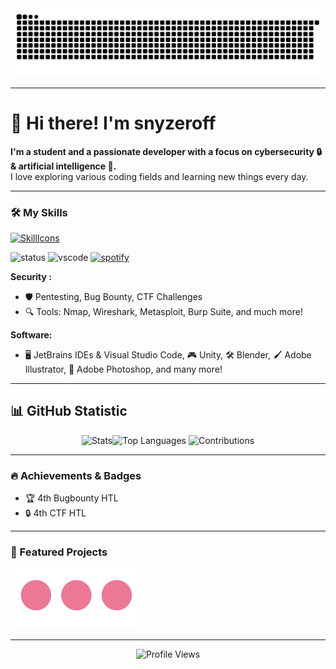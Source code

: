 <div align="center">
  <img src="https://raw.githubusercontent.com/snyzeroff/snyzeroff/f187b25be691dfc765db743b38ecf728a9297947/github-user-contribution.svg" alt="Contribution Gif" width="1000"/>
</div>

---

# 👋 Hi there! I'm **snyzeroff**

**I'm a student and a passionate developer with a focus on cybersecurity 🔒 & artificial intelligence 🤖.**  
I love exploring various coding fields and learning new things every day.  

---

### 🛠️ My Skills
  [![SkillIcons](https://skillicons.dev/icons?i=py,js,html,css,nodejs,cs,cpp,docker,kali,unity,figma,blender,ps,notion&perline=7)](https://skillicons.dev)<br/>

  ![status](https://nocache.advaith.workers.dev?url=https://img.shields.io/endpoint?url=https://dev.discordprofiles.me/api/badge/status/276544649148235776?simple=true)
  ![vscode](https://nocache.advaith.workers.dev?url=https://img.shields.io/endpoint?url=https://dev.discordprofiles.me/api/badge/vscode/691571567863398430)
  [![spotify](https://nocache.advaith.workers.dev?url=https://img.shields.io/endpoint?url=https://dev.discordprofiles.me/api/badge/spotify/691571567863398430)](https://dev.discordprofiles.me/openspotify/691571567863398430)


**Security :**  
- 🛡️ Pentesting, Bug Bounty, CTF Challenges  
- 🔍 Tools: Nmap, Wireshark, Metasploit, Burp Suite, and much more!

**Software:**  
-  🖥️ JetBrains IDEs & Visual Studio Code, 🎮 Unity, 🛠️ Blender, 🖌️ Adobe Illustrator, 📸 Adobe Photoshop, and many more!

---


## 📊 GitHub Statistic

<div align="center">
    <img src="https://github-readme-stats.vercel.app/api?username=snyzeroff&theme=dracula&show_icons=true&hide_border=true&count_private=true"alt="Stats" width="350"/><img src="https://github-readme-stats.vercel.app/api/top-langs/?username=snyzeroff&theme=dracula&show_icons=true&hide_border=true&layout=compact" alt="Top Languages" width="315"/>
    <img src="https://streak-stats.demolab.com?user=snyzeroff&theme=dracula&hide_border=true" alt="Contributions" width="500"/>
</div>

---

### 🔥 Achievements & Badges
- 🏆 4th Bugbounty HTL  
- 🔒 4th CTF HTL

---

### 🚀 Featured Projects
  <img src="https://raw.githubusercontent.com/snyzeroff/snyzeroff/389c338b94ebff0539e04920aacb2963e8220c21/loading-circles.svg" alt="loader" width="200"/>

---

<div align="center">
  <img src="https://komarev.com/ghpvc/?username=snyzeroff&label=Profile%20Views&color=0e75b6&style=flat" alt="Profile Views" />
</div>
